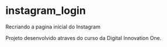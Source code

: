 # instagram_login

Recriando a pagina inicial do Instagram
 

Projeto desenvolvido atraves do curso da Digital Innovation One.
